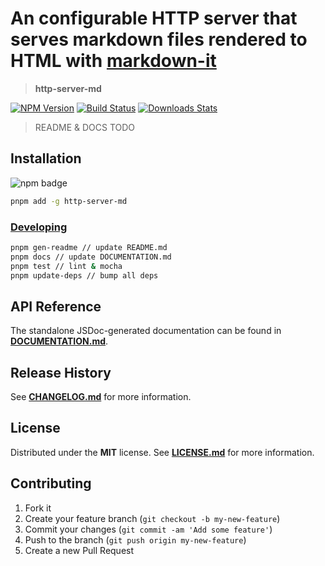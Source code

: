 # An configurable HTTP server that serves markdown files rendered to HTML with [**markdown-it**][markdown-it-url]

> **http-server-md**

[![NPM Version][npm-image]][npm-url]
[![Build Status][travis-image]][travis-url]
[![Downloads Stats][npm-downloads]][npm-url]

> README & DOCS TODO

## Installation

![npm badge][npm-badge-url]

```bash
pnpm add -g http-server-md
```

### [Developing](#developing)

```bash
pnpm gen-readme // update README.md
pnpm docs // update DOCUMENTATION.md
pnpm test // lint & mocha
pnpm update-deps // bump all deps
```

## API Reference

The standalone JSDoc-generated documentation can be found in
[**DOCUMENTATION.md**](/DOCUMENTATION.md).

## Release History

See [**CHANGELOG.md**](/CHANGELOG.md) for more information.

## License

Distributed under the **MIT** license. See [**LICENSE.md**](/LICENSE.md) for
more information.

## Contributing

1. Fork it
2. Create your feature branch (`git checkout -b my-new-feature`)
3. Commit your changes (`git commit -am 'Add some feature'`)
4. Push to the branch (`git push origin my-new-feature`)
5. Create a new Pull Request

[npm-image]: https://img.shields.io/npm/v/http-server-md.svg?style=flat-square
[npm-url]: https://npmjs.org/package/http-server-md
[npm-downloads]: https://img.shields.io/npm/dm/http-server-md.svg?style=flat-square
[npm-badge-url]: https://nodei.co/npm/http-server-md.png?downloads=true&downloadRank=true&stars=true
[travis-image]: https://img.shields.io/travis/f3rno64/http-server-md/master.svg?style=flat-square
[travis-url]: https://travis-ci.org/f3rno64/http-server-md
[markdown-it-url]: https://github.com/markdown-it/markdown-it
